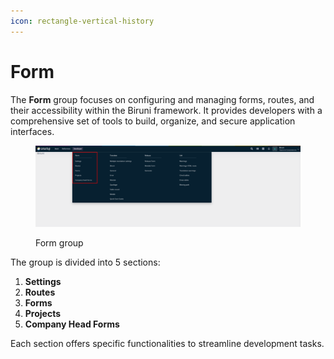 ```yaml
---
icon: rectangle-vertical-history
---
```


# Form

The **Form** group focuses on configuring and managing forms, routes, and their accessibility within the Biruni framework. It provides developers with a comprehensive set of tools to build, organize, and secure application interfaces.&#x20;

<figure><img src="../../.gitbook/assets/dev-module/form-menu.png" alt=""><figcaption><p>Form group</p></figcaption></figure>

The group is divided into 5 sections:

1. **Settings**&#x20;
2. **Routes**
3. **Forms**&#x20;
4. **Projects**
5. **Company Head Forms**

&#x20;Each section offers specific functionalities to streamline development tasks.
